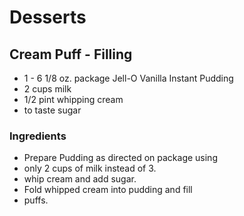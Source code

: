 # Desserts

## Cream Puff - Filling

* 1 - 6 1/8 oz. package Jell-O Vanilla Instant Pudding
* 2 cups milk
* 1/2 pint whipping cream
* to taste sugar

### Ingredients

* Prepare Pudding as directed on package using
* only 2 cups of milk instead of 3.
* whip cream and add sugar.
* Fold whipped cream into pudding and fill
* puffs.
